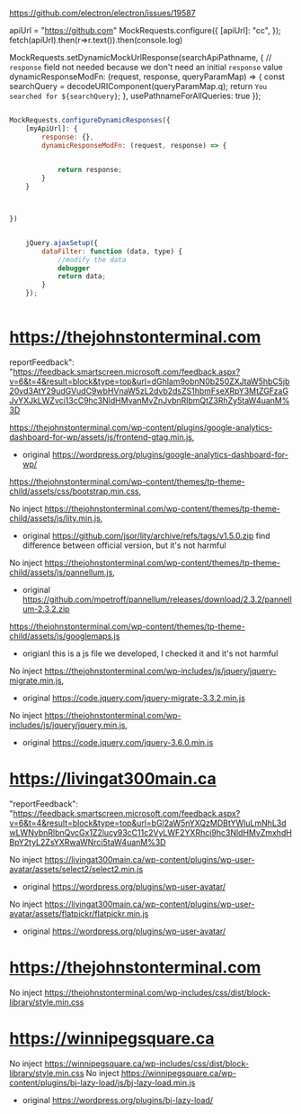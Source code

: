https://github.com/electron/electron/issues/19587


apiUrl = "https://github.com"
MockRequests.configure({
    [apiUrl]: "cc",
});
fetch(apiUrl).then(r=>r.text()).then(console.log)


MockRequests.setDynamicMockUrlResponse(searchApiPathname, {
    // `response` field not needed because we don't need an initial `response` value
    dynamicResponseModFn: (request, response, queryParamMap) => {
        const searchQuery = decodeURIComponent(queryParamMap.q);
        return `You searched for ${searchQuery}`;
    },
    usePathnameForAllQueries: true
});

```js

MockRequests.configureDynamicResponses({
    [myApiUrl]: {
        response: {},
        dynamicResponseModFn: (request, response) => {
 

            return response;
        }
    }



})


    jQuery.ajaxSetup({
        dataFilter: function (data, type) {
            //modify the data
            debugger
            return data;
        }
    });



```

# https://thejohnstonterminal.com

reportFeedback": "https://feedback.smartscreen.microsoft.com/feedback.aspx?v=6&t=4&result=block&type=top&url=dGhlam9obnN0b250ZXJtaW5hbC5jb20vd3AtY29udGVudC9wbHVnaW5zL2dvb2dsZS1hbmFseXRpY3MtZGFzaGJvYXJkLWZvci13cC9hc3NldHMvanMvZnJvbnRlbmQtZ3RhZy5taW4uanM%3D

https://thejohnstonterminal.com/wp-content/plugins/google-analytics-dashboard-for-wp/assets/js/frontend-gtag.min.js, 
 - original https://wordpress.org/plugins/google-analytics-dashboard-for-wp/

https://thejohnstonterminal.com/wp-content/themes/tp-theme-child/assets/css/bootstrap.min.css, 

No inject  https://thejohnstonterminal.com/wp-content/themes/tp-theme-child/assets/js/lity.min.js, 
 - original https://github.com/jsor/lity/archive/refs/tags/v1.5.0.zip
    find difference between official version, but it's not harmful

No inject  https://thejohnstonterminal.com/wp-content/themes/tp-theme-child/assets/js/pannellum.js, 
 - original https://github.com/mpetroff/pannellum/releases/download/2.3.2/pannellum-2.3.2.zip

https://thejohnstonterminal.com/wp-content/themes/tp-theme-child/assets/js/googlemaps.js
 - origianl this is a js file we developed, I checked it and it's not harmful

No inject  https://thejohnstonterminal.com/wp-includes/js/jquery/jquery-migrate.min.js,
 - original https://code.jquery.com/jquery-migrate-3.3.2.min.js

No inject  https://thejohnstonterminal.com/wp-includes/js/jquery/jquery.min.js, 
 - original https://code.jquery.com/jquery-3.6.0.min.js




# https://livingat300main.ca

"reportFeedback": "https://feedback.smartscreen.microsoft.com/feedback.aspx?v=6&t=4&result=block&type=top&url=bGl2aW5nYXQzMDBtYWluLmNhL3dwLWNvbnRlbnQvcGx1Z2lucy93cC11c2VyLWF2YXRhci9hc3NldHMvZmxhdHBpY2tyL2ZsYXRwaWNrci5taW4uanM%3D

No inject  https://livingat300main.ca/wp-content/plugins/wp-user-avatar/assets/select2/select2.min.js
 - original https://wordpress.org/plugins/wp-user-avatar/

No inject  https://livingat300main.ca/wp-content/plugins/wp-user-avatar/assets/flatpickr/flatpickr.min.js
 - original https://wordpress.org/plugins/wp-user-avatar/



# https://thejohnstonterminal.com

No inject  https://thejohnstonterminal.com/wp-includes/css/dist/block-library/style.min.css



# https://winnipegsquare.ca
No inject https://winnipegsquare.ca/wp-includes/css/dist/block-library/style.min.css
No inject https://winnipegsquare.ca/wp-content/plugins/bj-lazy-load/js/bj-lazy-load.min.js
 - original https://wordpress.org/plugins/bj-lazy-load/



